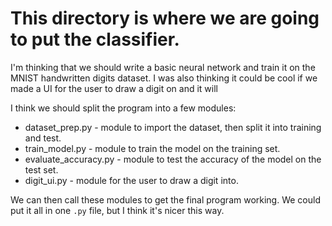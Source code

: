 # This directory is where we are going to put the classifier.

I'm thinking that we should write a basic neural network and train it on the MNIST handwritten digits dataset. I was also thinking it could be cool if we made a UI for the user to draw a digit on and it will

I think we should split the program into a few modules:

* dataset_prep.py	-	module to import the dataset, then split it into training and test.
* train_model.py	-	module to train the model on the training set.
* evaluate_accuracy.py	-	module to test the accuracy of the model on the test set.
* digit_ui.py		-	module for the user to draw a digit into.

We can then call these modules to get the final program working. We could put it all in one `.py` file, but I think it's nicer this way.


